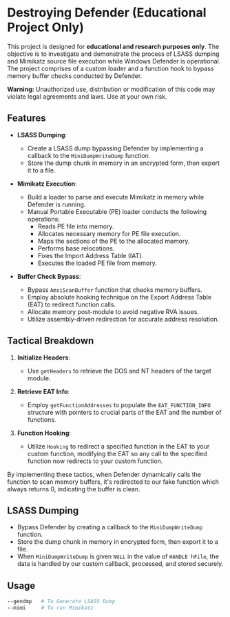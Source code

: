 # Destroying Defender (Educational Project Only)

This project is designed for **educational and research purposes only**. The objective is to investigate and demonstrate the process of LSASS dumping and Mimikatz source file execution while Windows Defender is operational. The project comprises of a custom loader and a function hook to bypass memory buffer checks conducted by Defender.

**Warning:** Unauthorized use, distribution or modification of this code may violate legal agreements and laws. Use at your own risk.

## Features
- **LSASS Dumping**:
  - Create a LSASS dump bypassing Defender by implementing a callback to the `MiniDumpWriteDump` function.
  - Store the dump chunk in memory in an encrypted form, then export it to a file.

- **Mimikatz Execution**:
  - Build a loader to parse and execute Mimikatz in memory while Defender is running.
  - Manual Portable Executable (PE) loader conducts the following operations:
    - Reads PE file into memory.
    - Allocates necessary memory for PE file execution.
    - Maps the sections of the PE to the allocated memory.
    - Performs base relocations.
    - Fixes the Import Address Table (IAT).
    - Executes the loaded PE file from memory.

- **Buffer Check Bypass**:
  - Bypass `AmsiScanBuffer` function that checks memory buffers.
  - Employ absolute hooking technique on the Export Address Table (EAT) to redirect function calls.
  - Allocate memory post-module to avoid negative RVA issues.
  - Utilize assembly-driven redirection for accurate address resolution.

## Tactical Breakdown
1. **Initialize Headers**:
   - Use `getHeaders` to retrieve the DOS and NT headers of the target module.

2. **Retrieve EAT Info**:
   - Employ `getFunctionAddresses` to populate the `EAT_FUNCTION_INFO` structure with pointers to crucial parts of the EAT and the number of functions.

3. **Function Hooking**:
   - Utilize `Hooking` to redirect a specified function in the EAT to your custom function, modifying the EAT so any call to the specified function now redirects to your custom function.

By implementing these tactics, when Defender dynamically calls the function to scan memory buffers, it's redirected to our fake function which always returns 0, indicating the buffer is clean.

## LSASS Dumping
- Bypass Defender by creating a callback to the `MiniDumpWriteDump` function.
- Store the dump chunk in memory in encrypted form, then export it to a file.
- When `MiniDumpWriteDump` is given `NULL` in the value of `HANDLE hFile`, the data is handled by our custom callback, processed, and stored securely.

## Usage
```bash
--gendmp   # To Generate LSASS Dump
--mimi     # To run Mimikatz
